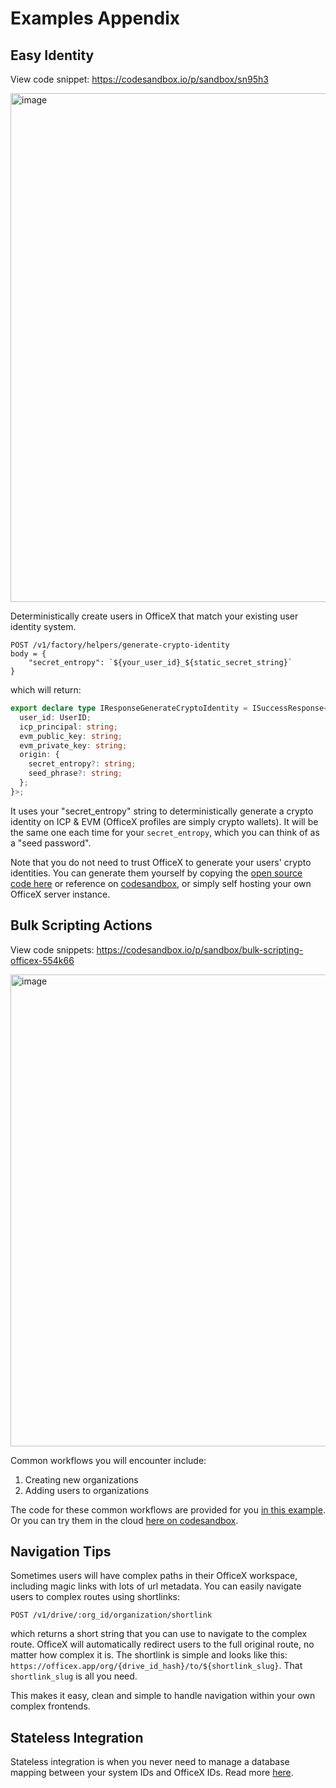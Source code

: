 # Examples Appendix

## Easy Identity

View code snippet: https://codesandbox.io/p/sandbox/sn95h3

<img width="912" height="814" alt="image" src="https://github.com/user-attachments/assets/ba1905b2-ffc0-4164-995e-8e59e134aa0c" />

Deterministically create users in OfficeX that match your existing user identity system.

```
POST /v1/factory/helpers/generate-crypto-identity
body = {
    "secret_entropy": `${your_user_id}_${static_secret_string}`
}
```

which will return:

```ts
export declare type IResponseGenerateCryptoIdentity = ISuccessResponse<{
  user_id: UserID;
  icp_principal: string;
  evm_public_key: string;
  evm_private_key: string;
  origin: {
    secret_entropy?: string;
    seed_phrase?: string;
  };
}>;
```

It uses your "secret_entropy" string to deterministically generate a crypto identity on ICP & EVM (OfficeX profiles are simply crypto wallets). It will be the same one each time for your `secret_entropy`, which you can think of as a "seed password".

Note that you do not need to trust OfficeX to generate your users' crypto identities. You can generate them yourself by copying the [open source code here](https://github.com/OfficeXApp/typescript-server/blob/main/src/services/auth.ts) or reference on [codesandbox](https://codesandbox.io/p/sandbox/sn95h3), or simply self hosting your own OfficeX server instance.

## Bulk Scripting Actions

View code snippets: https://codesandbox.io/p/sandbox/bulk-scripting-officex-554k66

<img width="858" height="755" alt="image" src="https://github.com/user-attachments/assets/3ccedda9-5fa0-4841-8ffd-519c68207ffd" />

Common workflows you will encounter include:

1. Creating new organizations
2. Adding users to organizations

The code for these common workflows are provided for you [in this example](./examples/10_Full_Workflow_Demo/README.md). Or you can try them in the cloud [here on codesandbox](https://codesandbox.io/p/sandbox/554k66).

## Navigation Tips

Sometimes users will have complex paths in their OfficeX workspace, including magic links with lots of url metadata. You can easily navigate users to complex routes using shortlinks:

`POST /v1/drive/:org_id/organization/shortlink`

which returns a short string that you can use to navigate to the complex route. OfficeX will automatically redirect users to the full original route, no matter how complex it is. The shortlink is simple and looks like this: `https://officex.app/org/{drive_id_hash}/to/${shortlink_slug}`. That `shortlink_slug` is all you need.

This makes it easy, clean and simple to handle navigation within your own complex frontends.

## Stateless Integration

Stateless integration is when you never need to manage a database mapping between your system IDs and OfficeX IDs.
Read more [here](./examples/11_Stateless_Integration/README.md).
